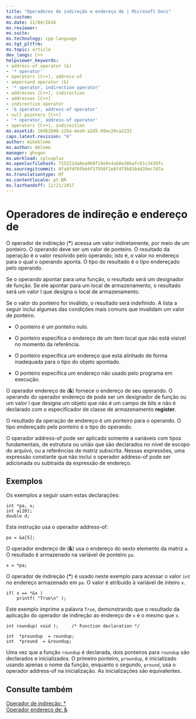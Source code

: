 ```yaml
---
title: "Operadores de indireção e endereço de | Microsoft Docs"
ms.custom: 
ms.date: 11/04/2016
ms.reviewer: 
ms.suite: 
ms.technology: cpp-language
ms.tgt_pltfrm: 
ms.topic: article
dev_langs: C++
helpviewer_keywords:
- address-of operator (&)
- '* operator'
- operators [C++], address-of
- ampersand operator (&)
- '* operator, indirection operator'
- addresses [C++], indirection
- addresses [C++]
- indirection operator
- '& operator, address-of operator'
- null pointers [C++]
- '* operator, address-of operator'
- operators [C++], indirection
ms.assetid: 10d62b00-12ba-4ea9-a2d5-09ac29ca2232
caps.latest.revision: "6"
author: mikeblome
ms.author: mblome
manager: ghogen
ms.workload: cplusplus
ms.openlocfilehash: 715221da8ea960f19e9c4ab0e386afc61c3439fc
ms.sourcegitcommit: 8fa8fdf0fbb4f57950f1e8f4f9b81b4d39ec7d7a
ms.translationtype: HT
ms.contentlocale: pt-BR
ms.lasthandoff: 12/21/2017
---
```

# <a name="indirection-and-address-of-operators"></a>Operadores de indireção e endereço de
O operador de indireção (**\***) acessa um valor indiretamente, por meio de um ponteiro. O operando deve ser um valor de ponteiro. O resultado da operação é o valor resolvido pelo operando; isto é, o valor no endereço para o qual o operando aponta. O tipo do resultado é o tipo endereçado pelo operando.  
  
 Se o operando apontar para uma função, o resultado será um designador de função. Se ele apontar para um local de armazenamento, o resultado será um valor l que designa o local de armazenamento.  
  
 Se o valor do ponteiro for inválido, o resultado será indefinido. A lista a seguir inclui algumas das condições mais comuns que invalidam um valor de ponteiro.  
  
-   O ponteiro é um ponteiro nulo.  
  
-   O ponteiro especifica o endereço de um item local que não está visível no momento da referência.  
  
-   O ponteiro especifica um endereço que está alinhado de forma inadequada para o tipo do objeto apontado.  
  
-   O ponteiro especifica um endereço não usado pelo programa em execução.  
  
 O operador endereço de (**&**) fornece o endereço de seu operando. O operando do operador endereço de pode ser um designador de função ou um valor l que designa um objeto que não é um campo de bits e não é declarado com o especificador de classe de armazenamento **register**.  
  
 O resultado da operação de endereço é um ponteiro para o operando. O tipo endereçado pelo ponteiro é o tipo do operando.  
  
 O operador address-of pode ser aplicado somente a variáveis com tipos fundamentais, de estrutura ou união que são declarados no nível de escopo do arquivo, ou a referências de matriz subscrita. Nessas expressões, uma expressão constante que não inclui o operador address-of pode ser adicionada ou subtraída da expressão de endereço.  
  
## <a name="examples"></a>Exemplos  
 Os exemplos a seguir usam estas declarações:  
  
```  
int *pa, x;  
int a[20];  
double d;  
```  
  
 Esta instrução usa o operador address-of:  
  
```  
pa = &a[5];  
```  
  
 O operador endereço de (**&**) usa o endereço do sexto elemento da matriz `a`. O resultado é armazenado na variável de ponteiro `pa`.  
  
```  
x = *pa;  
```  
  
 O operador de indireção (**\***) é usado neste exemplo para acessar o valor `int` no endereço armazenado em `pa`. O valor é atribuído à variável de inteiro `x`.  
  
```  
if( x == *&x )  
    printf( "True\n" );  
```  
  
 Este exemplo imprime a palavra `True`, demonstrando que o resultado da aplicação do operador de indireção ao endereço de `x` é o mesmo que `x`.  
  
```  
int roundup( void );     /* Function declaration */  
  
int  *proundup  = roundup;  
int  *pround  = &roundup;  
```  
  
 Uma vez que a função `roundup` é declarada, dois ponteiros para `roundup` são declarados e inicializados. O primeiro ponteiro, `proundup`, é inicializado usando apenas o nome da função, enquanto o segundo, `pround`, usa o operador address-of na inicialização. As inicializações são equivalentes.  
  
## <a name="see-also"></a>Consulte também  
 [Operador de indireção: *](../cpp/indirection-operator-star.md)   
 [Operador endereço de: &](../cpp/address-of-operator-amp.md)